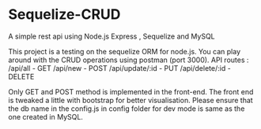 # Sequelize-CRUD
A simple rest api using Node.js Express , Sequelize and MySQL

This project is a testing on the sequelize ORM for node.js. You can play around with the CRUD operations using postman (port 3000).
API routes :
/api/all - GET 
/api/new - POST
/api/update/:id - PUT
/api/delete/:id - DELETE

Only GET and POST method is implemented in the front-end. The front end is tweaked a little with bootstrap for better visualisation.
Please ensure that the db name in the config.js in config folder for dev mode is same as the one created in MySQL.

